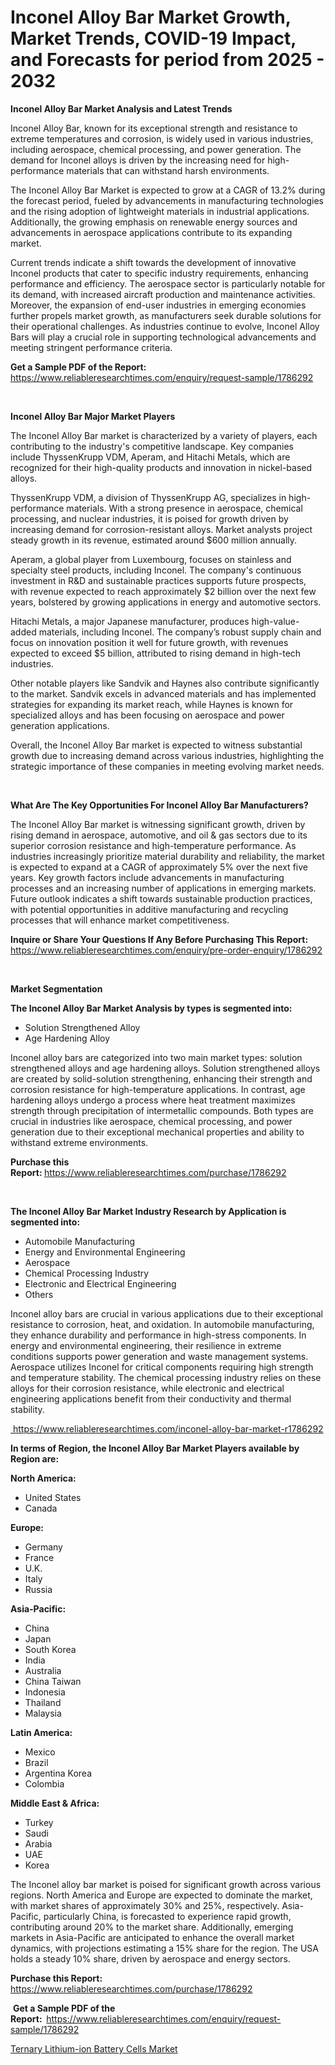 <p><h1>Inconel Alloy Bar Market Growth, Market Trends, COVID-19 Impact, and Forecasts for period from 2025 - 2032</h1></p><p><strong>Inconel Alloy Bar Market Analysis and Latest Trends</strong></p>
<p><p>Inconel Alloy Bar, known for its exceptional strength and resistance to extreme temperatures and corrosion, is widely used in various industries, including aerospace, chemical processing, and power generation. The demand for Inconel alloys is driven by the increasing need for high-performance materials that can withstand harsh environments. </p><p>The Inconel Alloy Bar Market is expected to grow at a CAGR of 13.2% during the forecast period, fueled by advancements in manufacturing technologies and the rising adoption of lightweight materials in industrial applications. Additionally, the growing emphasis on renewable energy sources and advancements in aerospace applications contribute to its expanding market. </p><p>Current trends indicate a shift towards the development of innovative Inconel products that cater to specific industry requirements, enhancing performance and efficiency. The aerospace sector is particularly notable for its demand, with increased aircraft production and maintenance activities. Moreover, the expansion of end-user industries in emerging economies further propels market growth, as manufacturers seek durable solutions for their operational challenges. As industries continue to evolve, Inconel Alloy Bars will play a crucial role in supporting technological advancements and meeting stringent performance criteria.</p></p>
<p><strong>Get a Sample PDF of the Report:&nbsp;</strong> <a href="https://www.reliableresearchtimes.com/enquiry/request-sample/1786292?utm_campaign=3297&utm_medium=2&utm_source=Github&utm_content=ia&utm_term=25032025&utm_id=inconel-alloy-bar">https://www.reliableresearchtimes.com/enquiry/request-sample/1786292</a></p>
<p>&nbsp;</p>
<p><strong>Inconel Alloy Bar Major Market Players</strong></p>
<p><p>The Inconel Alloy Bar market is characterized by a variety of players, each contributing to the industry's competitive landscape. Key companies include ThyssenKrupp VDM, Aperam, and Hitachi Metals, which are recognized for their high-quality products and innovation in nickel-based alloys. </p><p>ThyssenKrupp VDM, a division of ThyssenKrupp AG, specializes in high-performance materials. With a strong presence in aerospace, chemical processing, and nuclear industries, it is poised for growth driven by increasing demand for corrosion-resistant alloys. Market analysts project steady growth in its revenue, estimated around $600 million annually.</p><p>Aperam, a global player from Luxembourg, focuses on stainless and specialty steel products, including Inconel. The company's continuous investment in R&D and sustainable practices supports future prospects, with revenue expected to reach approximately $2 billion over the next few years, bolstered by growing applications in energy and automotive sectors.</p><p>Hitachi Metals, a major Japanese manufacturer, produces high-value-added materials, including Inconel. The company’s robust supply chain and focus on innovation position it well for future growth, with revenues expected to exceed $5 billion, attributed to rising demand in high-tech industries.</p><p>Other notable players like Sandvik and Haynes also contribute significantly to the market. Sandvik excels in advanced materials and has implemented strategies for expanding its market reach, while Haynes is known for specialized alloys and has been focusing on aerospace and power generation applications.</p><p>Overall, the Inconel Alloy Bar market is expected to witness substantial growth due to increasing demand across various industries, highlighting the strategic importance of these companies in meeting evolving market needs.</p></p>
<p>&nbsp;</p>
<p><strong>What Are The Key Opportunities For Inconel Alloy Bar Manufacturers?</strong></p>
<p><p>The Inconel Alloy Bar market is witnessing significant growth, driven by rising demand in aerospace, automotive, and oil & gas sectors due to its superior corrosion resistance and high-temperature performance. As industries increasingly prioritize material durability and reliability, the market is expected to expand at a CAGR of approximately 5% over the next five years. Key growth factors include advancements in manufacturing processes and an increasing number of applications in emerging markets. Future outlook indicates a shift towards sustainable production practices, with potential opportunities in additive manufacturing and recycling processes that will enhance market competitiveness.</p></p>
<p><strong>Inquire or Share Your Questions If Any Before Purchasing This Report:</strong> <a href="https://www.reliableresearchtimes.com/enquiry/pre-order-enquiry/1786292?utm_campaign=3297&utm_medium=2&utm_source=Github&utm_content=ia&utm_term=25032025&utm_id=inconel-alloy-bar">https://www.reliableresearchtimes.com/enquiry/pre-order-enquiry/1786292</a></p>
<p>&nbsp;</p>
<p><strong>Market Segmentation</strong></p>
<p><strong>The Inconel Alloy Bar Market Analysis by types is segmented into:</strong></p>
<p><ul><li>Solution Strengthened Alloy</li><li>Age Hardening Alloy</li></ul></p>
<p><p>Inconel alloy bars are categorized into two main market types: solution strengthened alloys and age hardening alloys. Solution strengthened alloys are created by solid-solution strengthening, enhancing their strength and corrosion resistance for high-temperature applications. In contrast, age hardening alloys undergo a process where heat treatment maximizes strength through precipitation of intermetallic compounds. Both types are crucial in industries like aerospace, chemical processing, and power generation due to their exceptional mechanical properties and ability to withstand extreme environments.</p></p>
<p><strong>Purchase this Report:&nbsp;</strong><a href="https://www.reliableresearchtimes.com/purchase/1786292?utm_campaign=3297&utm_medium=2&utm_source=Github&utm_content=ia&utm_term=25032025&utm_id=inconel-alloy-bar">https://www.reliableresearchtimes.com/purchase/1786292</a></p>
<p>&nbsp;</p>
<p><strong>The Inconel Alloy Bar Market Industry Research by Application is segmented into:</strong></p>
<p><ul><li>Automobile Manufacturing</li><li>Energy and Environmental Engineering</li><li>Aerospace</li><li>Chemical Processing Industry</li><li>Electronic and Electrical Engineering</li><li>Others</li></ul></p>
<p><p>Inconel alloy bars are crucial in various applications due to their exceptional resistance to corrosion, heat, and oxidation. In automobile manufacturing, they enhance durability and performance in high-stress components. In energy and environmental engineering, their resilience in extreme conditions supports power generation and waste management systems. Aerospace utilizes Inconel for critical components requiring high strength and temperature stability. The chemical processing industry relies on these alloys for their corrosion resistance, while electronic and electrical engineering applications benefit from their conductivity and thermal stability.</p></p>
<p><a href="https://www.reliableresearchtimes.com/inconel-alloy-bar-market-r1786292?utm_campaign=3297&utm_medium=2&utm_source=Github&utm_content=ia&utm_term=25032025&utm_id=inconel-alloy-bar">&nbsp;https://www.reliableresearchtimes.com/inconel-alloy-bar-market-r1786292</a></p>
<p><strong>In terms of Region, the Inconel Alloy Bar Market Players available by Region are:</strong></p>
<p>
    <p> <strong> North America: </strong>
        <ul>
            <li>United States</li>
            <li>Canada</li>
        </ul>
        </p> 
    <p> <strong> Europe: </strong>
        <ul>
            <li>Germany</li>
            <li>France</li>
            <li>U.K.</li>
            <li>Italy</li>
            <li>Russia</li>
        </ul>
        </p> 
    <p> <strong> Asia-Pacific: </strong>
        <ul>
            <li>China</li>
            <li>Japan</li>
            <li>South Korea</li>
            <li>India</li>
            <li>Australia</li>
            <li>China Taiwan</li>
            <li>Indonesia</li>
            <li>Thailand</li>
            <li>Malaysia</li>
        </ul>
        </p> 
    <p> <strong> Latin America: </strong>
        <ul>
            <li>Mexico</li>
            <li>Brazil</li>
            <li>Argentina Korea</li>
            <li>Colombia</li>
        </ul>
        </p> 
    <p> <strong> Middle East & Africa: </strong>
        <ul>
            <li>Turkey</li>
            <li>Saudi</li>
            <li>Arabia</li>
            <li>UAE</li>
            <li>Korea</li>
        </ul>
    </p>
    </p>
<p><p>The Inconel alloy bar market is poised for significant growth across various regions. North America and Europe are expected to dominate the market, with market shares of approximately 30% and 25%, respectively. Asia-Pacific, particularly China, is forecasted to experience rapid growth, contributing around 20% to the market share. Additionally, emerging markets in Asia-Pacific are anticipated to enhance the overall market dynamics, with projections estimating a 15% share for the region. The USA holds a steady 10% share, driven by aerospace and energy sectors.</p></p>
<p><strong>Purchase this Report: </strong><a href="https://www.reliableresearchtimes.com/purchase/1786292?utm_campaign=3297&utm_medium=2&utm_source=Github&utm_content=ia&utm_term=25032025&utm_id=inconel-alloy-bar">https://www.reliableresearchtimes.com/purchase/1786292</a></p>
<p>&nbsp;<strong>Get a Sample PDF of the Report:&nbsp;&nbsp;</strong><a href="https://www.reliableresearchtimes.com/enquiry/request-sample/1786292?utm_campaign=3297&utm_medium=2&utm_source=Github&utm_content=ia&utm_term=25032025&utm_id=inconel-alloy-bar">https://www.reliableresearchtimes.com/enquiry/request-sample/1786292</a></p>
<p><strong></strong></p>
<p><p><a href="https://github.com/maseykokosq1/Market-Research-Report-List-1/blob/main/ternary-lithium-ion-battery-cells-market.md?utm_campaign=3297&utm_medium=2&utm_source=Github&utm_content=ia&utm_term=25032025&utm_id=inconel-alloy-bar">Ternary Lithium-ion Battery Cells Market</a></p></p>